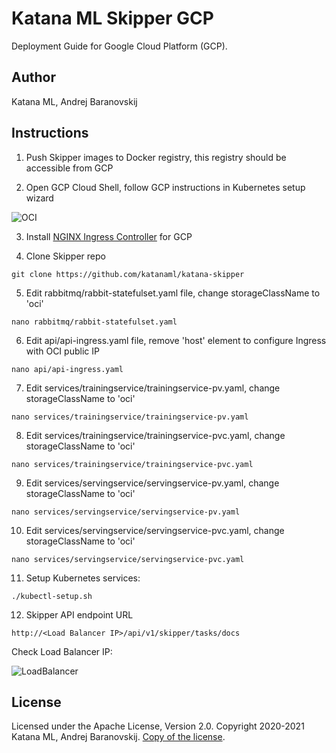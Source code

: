 # Katana ML Skipper GCP

Deployment Guide for Google Cloud Platform (GCP).

## Author

Katana ML, Andrej Baranovskij

## Instructions

1. Push Skipper images to Docker registry, this registry should be accessible from GCP

2. Open GCP Cloud Shell, follow GCP instructions in Kubernetes setup wizard

![OCI](https://github.com/katanaml/katana-skipper/blob/master/gcp-shell.png)

3. Install [NGINX Ingress Controller](https://kubernetes.github.io/ingress-nginx/deploy/#gce-gke) for GCP

4. Clone Skipper repo

```
git clone https://github.com/katanaml/katana-skipper
```

5. Edit rabbitmq/rabbit-statefulset.yaml file, change storageClassName to 'oci'

```
nano rabbitmq/rabbit-statefulset.yaml
```

6. Edit api/api-ingress.yaml file, remove 'host' element to configure Ingress with OCI public IP

```
nano api/api-ingress.yaml
```

7. Edit services/trainingservice/trainingservice-pv.yaml, change storageClassName to 'oci'

```
nano services/trainingservice/trainingservice-pv.yaml
```

8. Edit services/trainingservice/trainingservice-pvc.yaml, change storageClassName to 'oci'

```
nano services/trainingservice/trainingservice-pvc.yaml
```

9. Edit services/servingservice/servingservice-pv.yaml, change storageClassName to 'oci'

```
nano services/servingservice/servingservice-pv.yaml
```

10. Edit services/servingservice/servingservice-pvc.yaml, change storageClassName to 'oci'

```
nano services/servingservice/servingservice-pvc.yaml
```

11. Setup Kubernetes services:

```
./kubectl-setup.sh
```

12. Skipper API endpoint URL

```
http://<Load Balancer IP>/api/v1/skipper/tasks/docs
```

Check Load Balancer IP:

![LoadBalancer](https://github.com/katanaml/katana-skipper/blob/master/gcp-loadbalancer.png)

## License

Licensed under the Apache License, Version 2.0. Copyright 2020-2021 Katana ML, Andrej Baranovskij. [Copy of the license](https://github.com/katanaml/katana-pipeline/blob/master/LICENSE).
